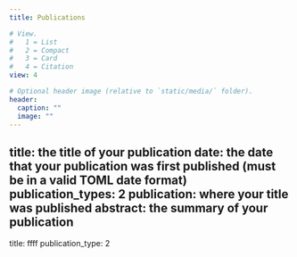 ```yaml
---
title: Publications

# View.
#   1 = List
#   2 = Compact
#   3 = Card
#   4 = Citation
view: 4

# Optional header image (relative to `static/media/` folder).
header:
  caption: ""
  image: ""
---
```


title: the title of your publication
date: the date that your publication was first published (must be in a valid TOML date format)
publication_types: 2
publication: where your title was published
abstract: the summary of your publication
---

title: ffff
publication_type: 2
